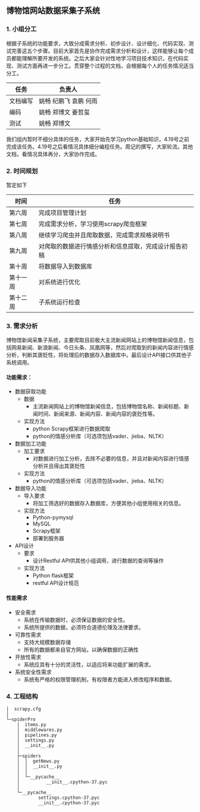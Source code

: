 ## 博物馆网站数据采集子系统

### 1. 小组分工

根据子系统的功能要求，大致分成需求分析、初步设计、设计细化、代码实现、测试完善这五个步骤。目前大家首先是协作完成需求分析和设计，这样能够让每个成员都能理解所要开发的系统。之后大家会针对性地学习项目技术知识，在代码实现、测试方面再进一步分工。贯穿整个过程的文档，会根据每个人的任务情况适当分工。

| 任务     | 负责人                |
| -------- | --------------------- |
| 文档编写 | 姚畅 纪鹏飞 袁鹏 何雨 |
| 编码     | 姚畅 郑博文 姜哲玺    |
| 测试     | 姚畅 郑博文           |

我们组内暂时不细分具体的任务，大家开始先学习python基础知识，4.19号之前完成该任务。4.19号之后看情况具体细分编程任务。周记的撰写，大家轮流。其他文档，看情况具体再分，大家协作完成。

### 2. 时间规划

暂定如下

| 时间     | 任务                                                 |
| -------- | ---------------------------------------------------- |
| 第六周   | 完成项目管理计划                                     |
| 第七周   | 完成需求分析，学习使用scrapy爬虫框架                 |
| 第八周   | 继续学习爬虫并且爬取数据，完成需求规格说明书         |
| 第九周   | 对爬取的数据进行情感分析和信息提取，完成设计报告初稿 |
| 第十周   | 将数据导入到数据库                                   |
| 第十一周 | 对系统进行优化                                       |
| 第十二周 | 子系统运行检查                                       |

### 3. 需求分析

博物馆新闻采集子系统，主要爬取目前极大主流新闻网站上的博物馆新闻信息，包括网易新闻、新浪新闻、今日头条、凤凰网等，然后对爬取到的新闻内容进行情感分析，判断其褒贬性，将处理后的数据存入数据库中。最后设计API接口供其他子系统调用。

#### 功能需求：

- 数据获取功能
  - 数据
    - 主流新闻网站上的博物馆新闻信息，包括博物馆名称、新闻标题、新闻时间、新闻来源、新闻内容、新闻内容的褒贬性等。
  - 实现方法
    - python Scrapy框架进行数据爬取
    - python的情感分析库（可选项包括vader、jieba、NLTK）
- 数据加工功能
  - 加工要求
    - 对数据进行加工分析，去除不必要的信息，并且对新闻内容进行情感分析并且得出其褒贬性
  - 实现方法
    - python的情感分析库（可选项包括vader、jieba、NLTK）
- 数据导入功能
  - 导入要求
    - 将加工筛选好的数据存入数据库，方便其他小组使用相关的信息。
  - 实现方法
    - Python-pymysql
    - MySQL
    - Scrapy框架
    - 部署到服务器
- API设计
  - 要求
    - 设计Restful API供其他小组调用，进行数据的查询等操作
  - 实现方法
    - Python flask框架
    - restful API设计规范

#### 性能需求

- 安全需求
  - 系统在传输数据时，必须保证数据的安全性。
  - 系统所提供的数据，必须符合道德伦理及法律要求。
- 可靠性需求
  - 支持大规模数据存储
  - 所有的数据都来自官方网站，以确保数据的正确性
- 开放性需求
  - 系统应具有十分的灵活性，以适应将来功能扩展的需求。
- 系统安全性需求
  - 系统有严格的权限管理机制，有权限者方能进入修改程序和数据。

### 4. 工程结构

```
│  scrapy.cfg
│
└─spiderPro
    │  items.py
    │  middlewares.py
    │  pipelines.py
    │  settings.py
    │  __init__.py
    │
    ├─spiders
    │  │  getNews.py
    │  │  __init__.py
    │  │
    │  └─__pycache__
    │          __init__.cpython-37.pyc
    │
    └─__pycache__
            settings.cpython-37.pyc
            __init__.cpython-37.pyc
```

